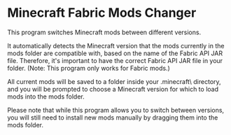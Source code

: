 # Minecraft Fabric Mods Changer

This program switches Minecraft mods between different versions.

It automatically detects the Minecraft version that the mods currently in the mods folder are compatible with, based on the name of the Fabric API JAR file. Therefore, it's important to have the correct Fabric API JAR file in your folder. (Note: This program only works for Fabric mods.)

All current mods will be saved to a folder inside your .minecraft\ directory, and you will be prompted to choose a Minecraft version for which to load mods into the mods folder.

Please note that while this program allows you to switch between versions, you will still need to install new mods manually by dragging them into the mods folder.
